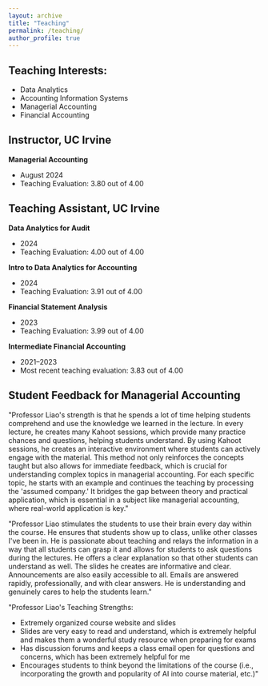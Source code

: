 ```yaml
---
layout: archive
title: "Teaching"
permalink: /teaching/
author_profile: true
---
```


## Teaching Interests:
- Data Analytics
- Accounting Information Systems
- Managerial Accounting
- Financial Accounting

## Instructor, UC Irvine
**Managerial Accounting**  
- August 2024  
- Teaching Evaluation: 3.80 out of 4.00

## Teaching Assistant, UC Irvine
**Data Analytics for Audit**  
- 2024  
- Teaching Evaluation: 4.00 out of 4.00

**Intro to Data Analytics for Accounting**  
- 2024  
- Teaching Evaluation: 3.91 out of 4.00

**Financial Statement Analysis**  
- 2023  
- Teaching Evaluation: 3.99 out of 4.00

**Intermediate Financial Accounting**  
- 2021–2023  
- Most recent teaching evaluation: 3.83 out of 4.00

## Student Feedback for Managerial Accounting

"Professor Liao's strength is that he spends a lot of time helping students comprehend and use the knowledge we learned in the lecture. In every lecture, he creates many Kahoot sessions, which provide many practice chances and questions, helping students understand. By using Kahoot sessions, he creates an interactive environment where students can actively engage with the material. This method not only reinforces the concepts taught but also allows for immediate feedback, which is crucial for understanding complex topics in managerial accounting. For each specific topic, he starts with an example and continues the teaching by processing the 'assumed company.' It bridges the gap between theory and practical application, which is essential in a subject like managerial accounting, where real-world application is key."

"Professor Liao stimulates the students to use their brain every day within the course. He ensures that students show up to class, unlike other classes I've been in. He is passionate about teaching and relays the information in a way that all students can grasp it and allows for students to ask questions during the lectures. He offers a clear explanation so that other students can understand as well. The slides he creates are informative and clear. Announcements are also easily accessible to all. Emails are answered rapidly, professionally, and with clear answers. He is understanding and genuinely cares to help the students learn."

"Professor Liao's Teaching Strengths:
- Extremely organized course website and slides
- Slides are very easy to read and understand, which is extremely helpful and makes them a wonderful study resource when preparing for exams
- Has discussion forums and keeps a class email open for questions and concerns, which has been extremely helpful for me
- Encourages students to think beyond the limitations of the course (i.e., incorporating the growth and popularity of AI into course material, etc.)"
